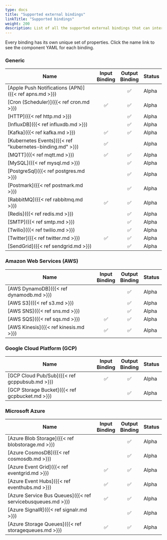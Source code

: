 ```yaml
---
type: docs
title: "Supported external bindings"
linkTitle: "Supported bindings"
weight: 200
description: List of all the supported external bindings that can interface with Dapr
---
```


Every binding has its own unique set of properties. Click the name link to see the component YAML for each binding.

### Generic

| Name | Input<br>Binding | Output<br>Binding | Status |
|------|:----------------:|:-----------------:|--------|
| [Apple Push Notifications (APN)]({{< ref apns.md >}}) |  | ✅ | Alpha |
| [Cron (Scheduler)]({{< ref cron.md >}}) | ✅ | ✅ | Alpha |
| [HTTP]({{< ref http.md >}})           |    | ✅ | Alpha |
| [InfluxDB]({{< ref influxdb.md >}})       |    | ✅ | Alpha |
| [Kafka]({{< ref kafka.md >}})         | ✅ | ✅ | Alpha |
| [Kubernetes Events]({{< ref "kubernetes-binding.md" >}}) | ✅ |    | Alpha |
| [MQTT]({{< ref mqtt.md >}})           | ✅ | ✅ | Alpha |
| [MySQL]({{< ref mysql.md >}})       |    | ✅ | Alpha |
| [PostgreSql]({{< ref postgres.md >}})       |    | ✅ | Alpha |
| [Postmark]({{< ref postmark.md >}})       |    | ✅ | Alpha |
| [RabbitMQ]({{< ref rabbitmq.md >}})   | ✅ | ✅ | Alpha |
| [Redis]({{< ref redis.md >}})         |    | ✅ | Alpha |
| [SMTP]({{< ref smtp.md >}})         |    | ✅ | Alpha |
| [Twilio]({{< ref twilio.md >}})       |    | ✅ | Alpha |
| [Twitter]({{< ref twitter.md >}})       | ✅ | ✅ | Alpha |
| [SendGrid]({{< ref sendgrid.md >}})       |    | ✅ | Alpha |

### Amazon Web Services (AWS)

| Name | Input<br>Binding | Output<br>Binding | Status |
|------|:----------------:|:-----------------:|--------|
| [AWS DynamoDB]({{< ref dynamodb.md >}}) |    | ✅ | Alpha |
| [AWS S3]({{< ref s3.md >}})             |    | ✅ | Alpha |
| [AWS SNS]({{< ref sns.md >}})           |    | ✅ | Alpha |
| [AWS SQS]({{< ref sqs.md >}})           | ✅ | ✅ | Alpha |
| [AWS Kinesis]({{< ref kinesis.md >}})   | ✅ | ✅ | Alpha |

### Google Cloud Platform (GCP)

| Name | Input<br>Binding | Output<br>Binding | Status |
|------|:----------------:|:-----------------:|--------|
| [GCP Cloud Pub/Sub]({{< ref gcppubsub.md >}})  | ✅ | ✅ | Alpha |
| [GCP Storage Bucket]({{< ref gcpbucket.md >}}) |     | ✅ | Alpha |

### Microsoft Azure

| Name | Input<br>Binding | Output<br>Binding | Status |
|------|:----------------:|:-----------------:|--------|
| [Azure Blob Storage]({{< ref blobstorage.md >}})            |    | ✅ | Alpha |
| [Azure CosmosDB]({{< ref cosmosdb.md >}})                   |    | ✅ | Alpha |
| [Azure Event Grid]({{< ref eventgrid.md >}})                | ✅ | ✅ | Alpha |
| [Azure Event Hubs]({{< ref eventhubs.md >}})                 | ✅ | ✅ | Alpha |
| [Azure Service Bus Queues]({{< ref servicebusqueues.md >}}) | ✅ | ✅ | Alpha |
| [Azure SignalR]({{< ref signalr.md >}})                     |    | ✅ | Alpha |
| [Azure Storage Queues]({{< ref storagequeues.md >}})        | ✅ | ✅ | Alpha |
